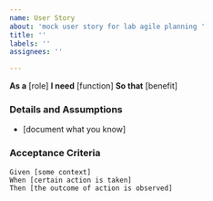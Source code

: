 ```yaml
---
name: User Story
about: 'mock user story for lab agile planning '
title: ''
labels: ''
assignees: ''

---
```


**As a** [role]
**I need** [function]
**So that** [benefit]

### Details and Assumptions 
* [document what you know]

### Acceptance Criteria 

```gherkin
Given [some context] 
When [certain action is taken]
Then [the outcome of action is observed]
```
